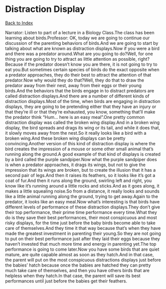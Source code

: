# Distraction Display
[Back to Index](https://github.com/windows10010/tpoExtractor/blog/master/README.md)

Narrator: Listen to part of a lecture in a Biology Class.The class has been learning about birds.Professor: OK, today we are going to continue our discussion of the parenting behaviors of birds.And we are going to start by talking about what are known as distraction displays.Now if you were a bird and there was a predator around.What are you going to do?Well, for one thing you are going to try to attract as little attention as possible, right?Because if the predator doesn’t know you are there, it is not going to try to eat you.But sometimes certain species of birds do the exact opposite when a predator approaches, they do their best to attract the attention of that predator.Now why would they do that?Well, they do that to draw the predator away from their nest, away from their eggs or their young birds.And the behaviors that the birds engage in to distract predators are called distraction displays.And there are a number of different kinds of distraction displays.Most of the time, when birds are engaging in distraction displays, they are going to be pretending either that they have an injury or that they’re ill or that they’re exhausted, you know, something that’ll make the predator think “Hum… here is an easy meal”.One pretty common distraction display was called the broken wing display.And in a broken wing display, the bird spreads and drags its wing or its tail, and while it does that, it slowly moves away from the nest.So it really looks like a bird with a broken wing.And these broken wing displays can be pretty convincing.Another version of this kind of distraction display is where the bird creates the impression of a mouse or some other small animal that’s running along the ground.A good example of that kind of displays is created by a bird called the purple sandpiper.Now what the purple sandpiper does is when a predator approaches, it drags its wings, but not to give the impression that its wings are broken, but to create the illusion that it has a second pair of legs.And then it raises its feathers, so it looks like it’s got a coat of fur.And then it runs along the ground, swirling left and right, you know like it’s running around a little rocks and sticks.And as it goes along, it makes a little squealing noise.So from a distance, it really looks and sounds like a little animal running along the ground, trying to get away.Again to the predator, it looks like an easy meal.Now what’s interesting is that birds have different levels of performance of these distraction displays.They don’t give their top performance, their prime time performance every time.What they do is they save their best performances, their most conspicuous and most risky displays, for the time just before the baby birds become able to take care of themselves.And they time it that way because that’s when they have made the greatest investment in parenting their young.So they are not going to put on their best performance just after they laid their eggs because they haven’t invested that much more time and energy in parenting yet.The top performance is going to come later.Now you have some birds that are quiet mature, are quite capable almost as soon as they hatch.And in that case, the parent will put on the most conspicuous distractions displays just before the babies’ hatch because once the babies are hatched they can pretty much take care of themselves, and then you have others birds that are helpless when they hatch.In that case, the parent will save its best performances until just before the babies get their feathers.
 